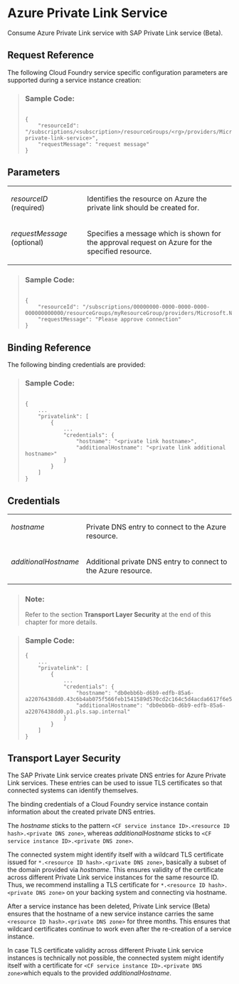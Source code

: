 <!-- loioe8bc0c6440834a47a0ff57cb4efc0dc2 -->

# Azure Private Link Service

Consume Azure Private Link service with SAP Private Link service \(Beta\).



<a name="loioe8bc0c6440834a47a0ff57cb4efc0dc2__section_nzf_fyn_nrb"/>

## Request Reference

The following Cloud Foundry service specific configuration parameters are supported during a service instance creation:

> ### Sample Code:  
> ```
> 
> {
>     "resourceId": "/subscriptions/<subscription>/resourceGroups/<rg>/providers/Microsoft.Network/privateLinkServices/<my-private-link-service>",
>     "requestMessage": "request message"
> }
> 
> ```



<a name="loioe8bc0c6440834a47a0ff57cb4efc0dc2__section_osr_3yn_nrb"/>

## Parameters


<table>
<tr>
<td valign="top">

*resourceID* \(required\)



</td>
<td valign="top">

Identifies the resource on Azure the private link should be created for.



</td>
</tr>
<tr>
<td valign="top">

*requestMessage* \(optional\)



</td>
<td valign="top">

Specifies a message which is shown for the approval request on Azure for the specified resource.



</td>
</tr>
</table>



> ### Sample Code:  
> ```
> 
> {
>     "resourceId": "/subscriptions/00000000-0000-0000-0000-000000000000/resourceGroups/myResourceGroup/providers/Microsoft.Network/privateLinkServices/myPrivateLinkService",
>     "requestMessage": "Please approve connection"
> }
> 
> ```



<a name="loioe8bc0c6440834a47a0ff57cb4efc0dc2__section_kpl_jyn_nrb"/>

## Binding Reference

The following binding credentials are provided:

> ### Sample Code:  
> ```
> 
> {
>     ...
>     "privatelink": [
>         {
>             ...
>             "credentials": {
>                 "hostname": "<private link hostname>", 
>                 "additionalHostname": "<private link additional hostname>"
>             }
>         }
>     ]
> }
> 
> ```



<a name="loioe8bc0c6440834a47a0ff57cb4efc0dc2__section_qtm_jyn_nrb"/>

## Credentials


<table>
<tr>
<td valign="top">

*hostname*



</td>
<td valign="top">

Private DNS entry to connect to the Azure resource.



</td>
</tr>
<tr>
<td valign="top">

*additionalHostname*



</td>
<td valign="top">

Additional private DNS entry to connect to the Azure resource.



</td>
</tr>
</table>

> ### Note:  
> Refer to the section **Transport Layer Security** at the end of this chapter for more details.



> ### Sample Code:  
> ```
> {
>     ...
>     "privatelink": [
>         {
>             ...
>             "credentials": {
>                 "hostname": "db0ebb6b-d6b9-edfb-85a6-a22076438dd0.43c6b4ab075f566feb1541589d570cd2c164c5d4acda6617f6e5139b.p1.pls.sap.internal",
>                 "additionalHostname": "db0ebb6b-d6b9-edfb-85a6-a22076438dd0.p1.pls.sap.internal"
>             }
>         }
>     ]
> }
> ```



<a name="loioe8bc0c6440834a47a0ff57cb4efc0dc2__section_xvn_jyn_nrb"/>

## Transport Layer Security

The SAP Private Link service creates private DNS entries for Azure Private Link services. These entries can be used to issue TLS certificates so that connected systems can identify themselves.

The binding credentials of a Cloud Foundry service instance contain information about the created private DNS entries.

The *hostname* sticks to the pattern `<CF service instance ID>.<resource ID hash>.<private DNS zone>`, whereas *additionalHostname* sticks to `<CF service instance ID>.<private DNS zone>`.

The connected system might identify itself with a wildcard TLS certificate issued for `*.<resource ID hash>.<private DNS zone>`, basically a subset of the domain provided via *hostname*. This ensures validity of the certificate across different Private Link service instances for the same resource ID. Thus, we recommend installing a TLS certificate for `*.<resource ID hash>.<private DNS zone>` on your backing system and connecting via hostname.

After a service instance has been deleted, Private Link service \(Beta\) ensures that the hostname of a new service instance carries the same `<resource ID hash>.<private DNS zone>` for three months. This ensures that wildcard certificates continue to work even after the re-creation of a service instance.

In case TLS certificate validity across different Private Link service instances is technically not possible, the connected system might identify itself with a certificate for `<CF service instance ID>.<private DNS zone>`which equals to the provided *additionalHostname*.

